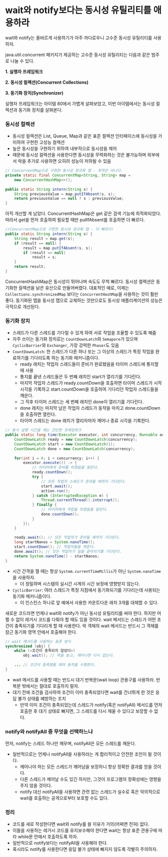 # wait와 notify보다는 동시성 유틸리티를 애용하라

wait와 notify는 올바르게 사용하기가 아주 까다로우니 고수준 동시성 유틸리티를 사용하자.

java.util.concurrent 패키지가 제공하는 고수준 동시성 유틸리티는 다음과 같은 범주로 나눌 수 있다.

**1. 실행자 프레임워크**

**2. 동시성 컬렉션(Concurrent Collections)**

**3. 동기화 장치(Synchronizer)**

실행자 프레임워크는 아이템 80에서 가볍게 살펴보았고, 이번 아이템에서는 동시성 컬렉션과 동기화 장치를 살펴본다.

### 동시성 컬렉션

- 동시성 컬렉션은 List, Queue, Map과 같은 표준 컬렉션 인터페이스에 동시성을 가미하여 구현한 고성능 컬렉션
- 높은 동시성을 구현하기 위하여 내부적으로 동시성을 제어
- 때문에 동시성 컬렉션을 사용한다면 동시성을 무력화하는 것은 불가능하며 외부에서 락을 추가로 사용하면 오히려 성능이 저하될 수 있음

```java
// ConcurrentMap으로 구현한 동시성 정규화 맵 - 최적은 아니다.
private static final ConcurrentMap<String, String> map =
    new ConcurrentHashMap<>();
    
public static String intern(String s) {
    String previousValue = map.putIfAbsent(s, s);
    return previousValue == null ? s : previousValue;
}
```

아직 개선할 게 남았다. ConcurrentHashMap은 get 같은 검색 기능에 최적화되었다. 따라서 get을 먼저 호출하여 필요할 때만 putIfAbsent를 호출하면 더 빠르다.

```java
//ConcurrentMap으로 구현한 동시성 정규화 맵 - 더 빠르다!
public static String intern(String s) {
    String result = map.get(s);
    if (result == null) {
        result = map.putIfAbsent(s, s);
        if (result == null)
            result = s;
    }
    return result;
}
```

ConcurrentHashMap은 동시성이 뛰어나며 속도도 무척 빠르다. 동시성 컬렉션은 동기화한 컬렉션을 낡은 유산으로 만들어버렸다. 대표적인 예로, 이제는 `Collections.synchronizedMap` 보다는 `ConcurrentHashMap`을 사용하는 것이 훨씬 좋다. 동기화된 맵을 동시성 맵으로 교체하는 것만으로도 동시성 애플리케이션의 성능은 극적으로 개선된다.

### 동기화 장치

- 스레드가 다른 스레드를 기다릴 수 있게 하여 서로 작업을 조율할 수 있도록 해줌
- 자주 쓰이는 동기화 장치로는 `CountDownLatch`와 `Semapore`가 있으며 `CyclicBarrier`와 `Exchanger`, 가장 강력한 `Phaser`도 있음
- `CountDownLatch`: 한 스레드가 다른 하나 또는 그 이상의 스레드가 특정 작업을 완료하기를 기다리도록 하는 동기화 메커니즘이다.
    - ready 래치는 작업자 스레드들이 준비가 완료됐음을 타이머 스레드에 통지할 때 사용
    - 통지를 끝낸 스레드들은 두 번째 래치인 start가 열리기를 기다린다.
    - 마지막 작업자 스레드가 ready.countDown을 호출하면 타이머 스레드가 시작 시각을 기록하고 start.countDown을 호출하여 기다리던 작업자 스레드들을 깨운다.
    - 그 직후 타이머 스레드는 세 번째 래치인 done이 열리기를 기다린다.
    - done 래치는 마지막 남은 작업자 스레드가 동작을 마치고 done.countDown을 호출하면 열린다.
    - 타이머 스레드는 done 래치가 열리자마자 깨어나 종료 시각을 기록한다.

```java
// 동시 실행 시간을 재는 간단한 프레임워크
public static long time(Executor executor, int concurrency, Runnable action) throws InterruptedException {
    CountDownLatch ready = new CountDownLatch(concurrency);
    CountDownLatch start = new CountDownLatch(1);
    CountDownLatch done = new CountDownLatch(concurrency);
    
    for(int i = 0; i < concurrency; i++) {
        executor.execute(() -> {
            // 타이머에게 준비를 마쳤음을 알린다.
            ready.countDown();
            try {
                // 모든 작업자 스레드가 준비될 때까지 기다린다.
                start.await();
                action.run();
            } catch (InterruptedException e) {
                Thread.currentThread().interrupt();
            } finally {
                // 타이머에게 작업을 마쳤음을 알린다.
                done.countDown();
            }
        });
    }
    
    ready.await(); // 모든 작업자가 준비될 때까지 기다린다.
    long startNanos = System.nanoTime();
    start.countDown(); // 작업자들을 깨운다.
    done.await(); // 모든 작업자가 일을 끝마치기를 기다린다.
    return System.nanoTime() - startNanos;
}
```

- 시간 간격을 잴 때는 항상 `System.currentTimeMillis`가 아닌 `System.nanoTime`을 사용하자.
    - 더 정밀하며 시스템의 실시간 시계의 시간 보정에 영향받지 않는다.
- `CyclicBarrier`: 여러 스레드가 특정 지점에서 동기화되기를 기다리는데 사용되는 동기화 메커니즘이다.
    - 이 인스턴스 하나로 앞 예에서 사용한 카운트다운 래치 3개를 대체할 수 있다.

새로운 코드라면 언제나 wait와 notify가 아닌 동시성 유틸리티를 써야 한다. 하지만 어쩔 수 없이 레거시 코드를 다뤄야 할 때도 있을 것이다. wait 메서드는 스레드가 어떤 조건이 충족되기를 기다리게 할 때 사용한다. 락 객체의 wait 메서드는 반드시 그 객체를 잠근 동기화 영역 안에서 호출해야 한다.

```java
// wait 메서드를 사용하는 표준 방식
synchronized (obj) {
    while (<조건이 충족되지 않았다>)
        obj.wait(); // 락을 놓고, 깨어나면 다시 잡는다.
    
    ... // 조건이 충족됐을 때의 동작을 수행한다.
}
```

- wait 메서드를 사용할 때는 반드시 대기 반복문(wait loop) 관용구를 사용하라. 반복문 밖에서는 절대로 호출하지 말자.
- 대기 전에 조건을 검사하여 조건이 이미 충족되었다면 wait를 건너뛰게 한 것은 응답 불가 상태를 예방하는 조치
    - 만약 이미 조건이 충족되었는데 스레드가 notify(혹은 notifyAll) 메서드를 먼저 호출한 후 대기 상태로 빠지면, 그 스레드를 다시 깨울 수 있다고 보장할 수 없다.

### notify와 notifyAll 중 무엇을 선택하느냐

먼저, notify는 스레드 하나만 깨우며, notifyAll은 모든 스레드를 깨운다.

- 일반적으로는 언제나 notifyAll을 사용하라는 게 합리적이고 안전한 조언이 될 것이다.
    - 깨어나야 하는 모든 스레드가 깨어남을 보장하니 항상 정확한 결과를 얻을 것이다.
    - 다른 스레드가 깨어날 수도 있긴 하지만, 그것이 프로그램의 정확성에는 영향을 주지 않을 것이다.
    - notify 대신 notifyAll을 사용하면 관련 없는 스레드가 실수로 혹은 악의적으로 wait를 호출하는 공격으로부터 보호할 수도 있다.

### 정리

- 코드를 새로 작성한다면 wait와 notify를 쓸 이유가 거의(어쩌면 전혀) 없다.
- 이들을 사용하는 레거시 코드를 유지보수해야 한다면 wait는 항상 표준 관용구에 따라 while문 안에서 호출하도록 하자.
- 일반적으로 notify보다는 notifyAll을 사용해야 한다.
- 혹시라도 notify를 사용한다면 응답 불가 상태에 빠지지 않도록 각별히 주의하자.
